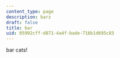 ```yaml
---
content_type: page
description: barz
draft: false
title: bar
uid: 05992cff-d871-4a4f-bade-716b1d695c83
---
```

bar cats!